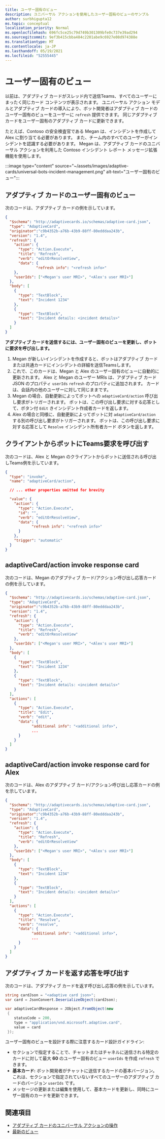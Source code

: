 ```yaml
---
title: ユーザー固有のビュー
description: ユニバーサル アクションを使用したユーザー固有のビューのサンプル
author: surbhigupta12
ms.topic: conceptual
localization_priority: Normal
ms.openlocfilehash: 696fc5ce25c79d749b301309bfe0c737e39ad294
ms.sourcegitcommit: 9ef3b415cbba484c2201abe9c6927e08d974388e
ms.translationtype: MT
ms.contentlocale: ja-JP
ms.lasthandoff: 05/19/2021
ms.locfileid: "52555445"
---
```

# <a name="user-specific-views"></a>ユーザー固有のビュー

以前は、アダプティブ カードがスレッド内で送信Teams、すべてのユーザーにまったく同じカード コンテンツが表示されます。 ユニバーサル アクション モデルとアダプティブ カードの導入により、ボット開発者はアダプティブ カードのユーザー固有のビューをユーザーに `refresh` 提供できます。 同じアダプティブ カードをユーザー固有のアダプティブ カードに更新できます。

たとえば、Contoso の安全検査官である Megan は、インシデントを作成して Alex に割り当てる必要があります。 また、チーム内のすべてのユーザーがインシデントを認識する必要があります。 Megan は、アダプティブ カードのユニバーサル アクションを利用した Contoso インシデント レポート メッセージ拡張機能を使用します。

:::image type="content" source="~/assets/images/adaptive-cards/universal-bots-incident-management.png" alt-text="ユーザー固有のビュー":::

## <a name="user-specific-views-for-adaptive-cards"></a>アダプティブ カードのユーザー固有のビュー

次のコードは、アダプティブ カードの例を示しています。

```JSON
{
  "$schema": "http://adaptivecards.io/schemas/adaptive-card.json",
  "type": "AdaptiveCard",
  "originator":"c9b4352b-a76b-43b9-88ff-80edddaa243b",
  "version": "1.4",
  "refresh": {
    "action": {
      "type": "Action.Execute",
      "title": "Refresh",
      "verb": "editOrResolveView",
      "data": {
              "refresh info": "<refresh info>"
    },
    "userIds": ["<Megan's user MRI>", "<Alex's user MRI>"]
  },
  "body": [
    {
      "type": "TextBlock",
      "text": "Incident 1234"
    },
    {
      "type": "TextBlock",
      "text": "Incident details: <incident details>"
    }
  ]
}
```

**アダプティブ カードを送信するには、ユーザー固有のビューを更新し、ボットに要求を呼び出します。**

1. Megan が新しいインシデントを作成すると、ボットはアダプティブ カードまたは共通カードにインシデントの詳細を送信Teamsします。
2. これで、このカードは、Megan と Alex のユーザー固有のビューに自動的に更新されます。 Alex と Megan のユーザー MRIs は、アダプティブ カード JSON のプロパティ `userIds` `refresh` のプロパティに追加されます。 カードは、会話内の他のユーザーに対して同じままです。
3. Megan の場合、自動更新によってボットへの `adaptiveCard/action` 呼び出し要求がトリガーされます。 ボットは、この呼び出し要求に対する応答として、ボタン付 `Edit` きインシデント作成者カードを返します。
4. Alex の場合と同様に、自動更新によってボットに対 `adaptiveCard/action` する別の呼び出し要求がトリガーされます。 ボットは、この呼び出し要求に対する応答として `Resolve` インシデント所有者カード ボタンを返します。

## <a name="invoke-request-sent-from-teams-client-to-the-bot"></a>クライアントからボットにTeams要求を呼び出す

次のコードは、Alex と Megan のクライアントからボットに送信される呼び出しTeams例を示しています。

```JSON
{ 
  "type": "invoke",
  "name": "adaptiveCard/action",

  // ... other properties omitted for brevity

  "value": { 
    "action": { 
      "type": "Action.Execute", 
      "id": "", 
      "verb": "editOrResolveView",
      "data": { 
            "refresh info": "<refresh info>"
      } 
    },
    "trigger": "automatic" 
  }
}
```

## <a name="adaptivecardaction-invoke-response-card"></a>adaptiveCard/action invoke response card

次のコードは、Megan のアダプティブ カード/アクション呼び出し応答カードの例を示しています。

```JSON
{
  "$schema": "http://adaptivecards.io/schemas/adaptive-card.json",
  "type": "AdaptiveCard",
  "originator":"c9b4352b-a76b-43b9-88ff-80edddaa243b",
  "version": "1.4",
  "refresh": {
    "action": {
      "type": "Action.Execute",
      "title": "Refresh",
      "verb": "editOrResolveView"
    },
    "userIds": ["<Megan's user MRI>", "<Alex's user MRI>"]
  },
  "body": [
    {
      "type": "TextBlock",
      "text": "Incident 1234"
    },
    {
      "type": "TextBlock",
      "text": "Incident details: <incident details>"
    }
  ],
  "actions": [
    {
      "type": "Action.Execute",
      "title": "Edit",
      "verb": "edit",
      "data": {
            "additional info": "<additional info>",
            ...
      }
    }
  ]
}
```

## <a name="adaptivecardaction-invoke-response-card-for-alex"></a>adaptiveCard/action invoke response card for Alex

次のコードは、Alex のアダプティブ カード/アクション呼び出し応答カードの例を示しています。

```JSON
{
  "$schema": "http://adaptivecards.io/schemas/adaptive-card.json",
  "type": "AdaptiveCard",
  "originator":"c9b4352b-a76b-43b9-88ff-80edddaa243b",
  "version": "1.4",
  "refresh": {
    "action": {
      "type": "Action.Execute",
      "title": "Refresh",
      "verb": "editOrResolveView"
    },
    "userIds": ["<Megan's user MRI>", "<Alex's user MRI>"]
  },
  "body": [
    {
      "type": "TextBlock",
      "text": "Incident 1234"
    },
    {
      "type": "TextBlock",
      "text": "Incident details: <incident details>"
    }
  ],
  "actions": [
    {
      "type": "Action.Execute",
      "title": "Resolve",
      "verb": "resolve",
      "data": {
            "additional info": "<additional info>",
            ...
      }
    }
  ]
}
```

## <a name="invoke-response-to-return-adaptive-cards"></a>アダプティブ カードを返す応答を呼び出す

次のコードは、アダプティブ カードを返す呼び出し応答の例を示しています。

```C#
string cardJson = "<adaptive card json>";
var card = JsonConvert.DeserializeObject(cardJson);

var adaptiveCardResponse = JObject.FromObject(new
 {
    statusCode = 200,
    type = "application/vnd.microsoft.adaptive.card",
    value = card
 });
```

ユーザー固有のビューを設計する際に注意するカード設計ガイドライン:

* セクションで指定することで、チャットまたはチャネルに送信される特定のカードに対して最大 **60** のユーザー固有のビュー `userIds` を作成 `refresh` できます。
* **基本カード:** ボット開発者がチャットに送信するカードの基本バージョン。 これは、セクションで指定されていないすべてのユーザーのアダプティブ カードのバージョン `userIds` です。
* メッセージの更新または編集を使用して、基本カードを更新し、同時にユーザー固有のカードを更新できます。

## <a name="see-also"></a>関連項目

* [アダプティブ カードのユニバーサル アクションの操作](Work-with-universal-actions-for-adaptive-cards.md)
* [最新のビュー](Up-To-Date-Views.md)
